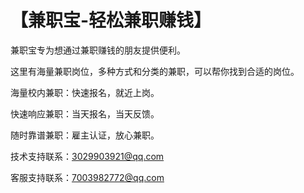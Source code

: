 # 【兼职宝-轻松兼职赚钱】


兼职宝专为想通过兼职赚钱的朋友提供便利。

这里有海量兼职岗位，多种方式和分类的兼职，可以帮你找到合适的岗位。

海量校内兼职：快速报名，就近上岗。

快速响应兼职：当天报名，当天反馈。

随时靠谱兼职：雇主认证，放心兼职。

技术支持联系：3029903921@qq.com

客服支持联系：7003982772@qq.com
